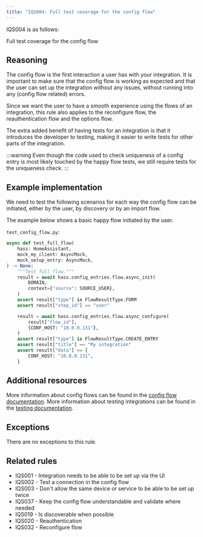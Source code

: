 ```yaml
---
title: "IQS004: Full test coverage for the config flow"
---
```


IQS004 is as follows:

Full test coverage for the config flow

## Reasoning
The config flow is the first interaction a user has with your integration.
It is important to make sure that the config flow is working as expected and that the user can set up the integration without any issues, without running into any (config flow related) errors.

Since we want the user to have a smooth experience using the flows of an integration, this rule also applies to the reconfigure flow, the reauthentication flow and the options flow.

The extra added benefit of having tests for an integration is that it introduces the developer to testing, making it easier to write tests for other parts of the integration.

:::warning
Even though the code used to check uniqueness of a config entry is most likely touched by the happy flow tests, we still require tests for the uniqueness check.
:::

## Example implementation
We need to test the following scenarios for each way the config flow can be initiated, either by the user, by discovery or by an import flow.

The example below shows a basic happy flow initiated by the user.

`test_config_flow.py`:
```python
async def test_full_flow(
    hass: HomeAssistant,
    mock_my_client: AsyncMock,
    mock_setup_entry: AsyncMock,
) -> None:
    """Test full flow."""
    result = await hass.config_entries.flow.async_init(
        DOMAIN,
        context={"source": SOURCE_USER},
    )
    assert result["type"] is FlowResultType.FORM
    assert result["step_id"] == "user"

    result = await hass.config_entries.flow.async_configure(
        result["flow_id"],
        {CONF_HOST: "10.0.0.131"},
    )
    assert result["type"] is FlowResultType.CREATE_ENTRY
    assert result["title"] == "My integration"
    assert result["data"] == {
        CONF_HOST: "10.0.0.131",
    }
```

## Additional resources
More information about config flows can be found in the [config flow documentation](../../../config_entries_config_flow_handler).
More information about testing integrations can be found in the [testing documentation](../../../development_testing).

## Exceptions
There are no exceptions to this rule.

## Related rules
- IQS001 - Integration needs to be able to be set up via the UI
- IQS002 - Test a connection in the config flow
- IQS003 - Don't allow the same device or service to be able to be set up twice
- IQS037 - Keep the config flow understandable and validate where needed
- IQS019 - Is discoverable when possible
- IQS020 - Reauthentication
- IQS032 - Reconfigure flow